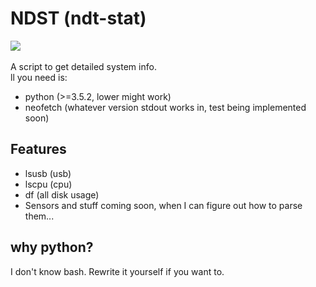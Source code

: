 # NDST (ndt-stat)  
<img src="https://github.com/twodotcs/nstat/raw/master/ndst.png"></br>  
A script to get detailed system info.  
ll you need is:  
- python (>=3.5.2, lower might work)
- neofetch (whatever version stdout works in, test being implemented soon)  
## Features
- lsusb (usb)
- lscpu (cpu)
- df (all disk usage)  
- Sensors and stuff coming soon, when I can figure out how to parse them...  
## why python?
I don't know bash. Rewrite it yourself if you want to.
